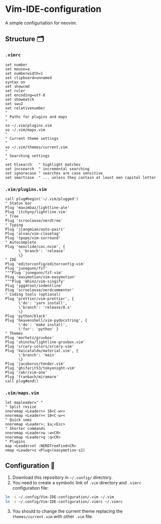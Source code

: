 # Vim-IDE-configuration
A simple configurtation for neovim.

## Structure 🗂

### ```.vimrc```
``` Vim
set number
set mouse=a
set numberwidth=1
set clipboard=unnamed
syntax on
set showcmd
set ruler
set encoding=utf-8
set showmatch
set sw=2
set relativenumber
"
" Paths for plugins and maps
"
so ~/.vim/plugins.vim
so ~/.vim/maps.vim
"
" Current theme settings
"
so ~/.vim/themes/current.vim
"
" Searching settings
"
set hlsearch   " highlight matches
set incsearch  " incremental searching
set ignorecase " searches are case sensitive
set smartcase  " ... unless they contain at least oen capital letter
```

### ```.vim/plugins.vim```
``` Vim
call plug#begin('~/.vim/plugged')
" Status bar
Plug 'maximbaz/lightline-ale'
Plug 'itchyny/lightline.vim'
" Tree
Plug 'scrooloose/nerdtree'
" Typing
Plug 'jiangmiao/auto-pairs'
Plug 'alvan/vim-closetag'
Plug 'tpope/vim-surround'
" Autocomplete
Plug 'neoclide/coc.nvim', {
      \ 'branch': 'release'
      \}
" IDE
Plug 'editorconfig/editorconfig-vim'
Plug 'junegunn/fzf'
"""Plug 'junegunn/fzf-vim'
Plug 'easymotion/vim-easymotion'
"""Plug 'mhinz/vim-singify'
Plug 'yggdroot/indentline'
Plug 'scrooloose/nerdcommenter'
" Coding tools (optional)
Plug 'prettier/vim-prettier', {
      \'do': 'yarn install',
      \'branch': 'release/0.x'
      \}
Plug 'python/black'
Plug 'heavenshell/vim-pydocstring', {
      \'do': 'make install',
      \'for': 'python' }
" Themes
Plug 'morhetz/gruvbox'
Plug 'shinchu/lightline-gruvbox.vim'
Plug 'srcery-colors/srcery-vim'
Plug 'kaicataldo/material.vim', {
      \'branch': 'main'
      \}
Plug 'jacoborus/tender.vim'
Plug 'ghifarit53/tokyonight-vim'
Plug 'rakr/vim-one'
Plug 'franbach/miramare'
call plug#end()
```


### ```.vim/maps.vim```
``` Vim
let mapleader=" "
" Split resize
nnoremap <Leader>> 10<C-w>>
nnoremap <Leader>< 10<C-w><
" Quick semi
nnoremap <Leader>; $a;<Esc>
" Shorter commands
nnoremap <Leader>w :w<CR>
nnoremap <Leader>q :q<CR>
" Plugins
map <Leader>nt :NERDTreeFind<CR>
nmap <Leader>s <Plug>(easymotion-s2)
```

## Configuration 🔧
1. Download this repository in ```~/.config/``` directory.
2. You need to create a symbolic link of ```.vim``` directory and ```.vimrc``` configuration file:

``` Bash
ln -s ~/.config/Vim-IDE-configuration/.vim ~/.vim
ln -s ~/.config/Vim-IDE-configuration/.vimrc ~/.vimrc
```

3. You should to change the current theme replacing the ```themes/current.vim``` with other ```.vim``` file.
